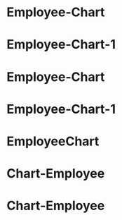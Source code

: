 # Employee-Chart
# Employee-Chart-1
# Employee-Chart
# Employee-Chart-1
# EmployeeChart
# Chart-Employee
# Chart-Employee
